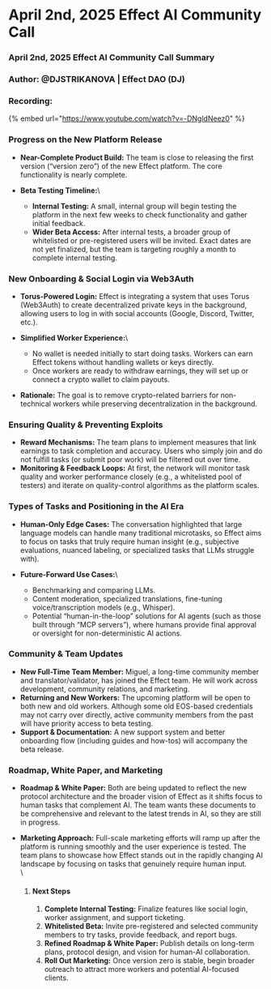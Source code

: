 # April 2nd, 2025 Effect AI Community Call

### April 2nd, 2025 Effect AI Community Call Summary

### Author: @DJSTRIKANOVA | Effect DAO (DJ)

### Recording:

{% embed url="https://www.youtube.com/watch?v=-DNgldNeez0" %}

### Progress on the New Platform Release

* **Near-Complete Product Build:** The team is close to releasing the first version (“version zero”) of the new Effect platform. The core functionality is nearly complete.
* **Beta Testing Timeline:**\

  * **Internal Testing:** A small, internal group will begin testing the platform in the next few weeks to check functionality and gather initial feedback.
  * **Wider Beta Access:** After internal tests, a broader group of whitelisted or pre-registered users will be invited. Exact dates are not yet finalized, but the team is targeting roughly a month to complete internal testing.

### New Onboarding & Social Login via Web3Auth

* **Torus-Powered Login:** Effect is integrating a system that uses Torus (Web3Auth) to create decentralized private keys in the background, allowing users to log in with social accounts (Google, Discord, Twitter, etc.).
* **Simplified Worker Experience:**\

  * No wallet is needed initially to start doing tasks. Workers can earn Effect tokens without handling wallets or keys directly.
  * Once workers are ready to withdraw earnings, they will set up or connect a crypto wallet to claim payouts.
* **Rationale:** The goal is to remove crypto-related barriers for non-technical workers while preserving decentralization in the background.

### Ensuring Quality & Preventing Exploits

* **Reward Mechanisms:** The team plans to implement measures that link earnings to task completion and accuracy. Users who simply join and do not fulfill tasks (or submit poor work) will be filtered out over time.
* **Monitoring & Feedback Loops:** At first, the network will monitor task quality and worker performance closely (e.g., a whitelisted pool of testers) and iterate on quality-control algorithms as the platform scales.

### Types of Tasks and Positioning in the AI Era

* **Human-Only Edge Cases:** The conversation highlighted that large language models can handle many traditional microtasks, so Effect aims to focus on tasks that truly require human insight (e.g., subjective evaluations, nuanced labeling, or specialized tasks that LLMs struggle with).
* **Future-Forward Use Cases:**\

  * Benchmarking and comparing LLMs.
  * Content moderation, specialized translations, fine-tuning voice/transcription models (e.g., Whisper).
  * Potential “human-in-the-loop” solutions for AI agents (such as those built through “MCP servers”), where humans provide final approval or oversight for non-deterministic AI actions.

### Community & Team Updates

* **New Full-Time Team Member:** Miguel, a long-time community member and translator/validator, has joined the Effect team. He will work across development, community relations, and marketing.
* **Returning and New Workers:** The upcoming platform will be open to both new and old workers. Although some old EOS-based credentials may not carry over directly, active community members from the past will have priority access to beta testing.
* **Support & Documentation:** A new support system and better onboarding flow (including guides and how-tos) will accompany the beta release.

### Roadmap, White Paper, and Marketing

* **Roadmap & White Paper:** Both are being updated to reflect the new protocol architecture and the broader vision of Effect as it shifts focus to human tasks that complement AI. The team wants these documents to be comprehensive and relevant to the latest trends in AI, so they are still in progress.
* **Marketing Approach:** Full-scale marketing efforts will ramp up after the platform is running smoothly and the user experience is tested. The team plans to showcase how Effect stands out in the rapidly changing AI landscape by focusing on tasks that genuinely require human input.\
  \

  1. #### Next Steps
     1. **Complete Internal Testing:** Finalize features like social login, worker assignment, and support ticketing.
     2. **Whitelisted Beta:** Invite pre-registered and selected community members to try tasks, provide feedback, and report bugs.
     3. **Refined Roadmap & White Paper:** Publish details on long-term plans, protocol design, and vision for human-AI collaboration.
     4. **Roll Out Marketing:** Once version zero is stable, begin broader outreach to attract more workers and potential AI-focused clients.
